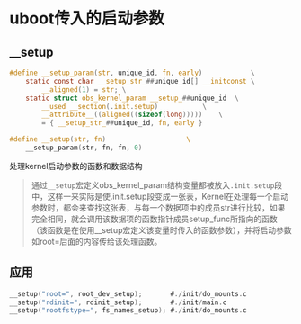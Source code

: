 # uboot传入的启动参数


## __setup

``` C
#define __setup_param(str, unique_id, fn, early)            \
    static const char __setup_str_##unique_id[] __initconst \
        __aligned(1) = str; \
    static struct obs_kernel_param __setup_##unique_id  \
        __used __section(.init.setup)           \
        __attribute__((aligned((sizeof(long)))))    \
        = { __setup_str_##unique_id, fn, early }

#define __setup(str, fn)                    \                           
    __setup_param(str, fn, fn, 0)
```

处理kernel启动参数的函数和数据结构

>通过`__setup`宏定义obs_kernel_param结构变量都被放入`.init.setup`段中，这样一来实际是使.init.setup段变成一张表，Kernel在处理每一个启动参数时，都会来查找这张表，与每一个数据项中的成员str进行比较，如果完全相同，就会调用该数据项的函数指针成员setup_func所指向的函数（该函数是在使用__setup宏定义该变量时传入的函数参数），并将启动参数如root=后面的内容传给该处理函数。

## 应用

``` C
__setup("root=", root_dev_setup);       #./init/do_mounts.c
__setup("rdinit=", rdinit_setup);       #./init/main.c
__setup("rootfstype=", fs_names_setup); #./init/do_mounts.c

```





